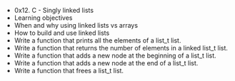 * 0x12. C - Singly linked lists
* Learning objectives
* When and why using linked lists vs arrays
* How to build and use linked lists
* Write a function that prints all the elements of a list_t list.
* Write a function that returns the number of elements in a linked list_t list.
* Write a function that adds a new node at the beginning of a list_t list.
* Write a function that adds a new node at the end of a list_t list.
* Write a function that frees a list_t list.
